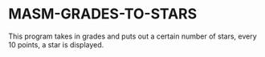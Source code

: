 # MASM-GRADES-TO-STARS
This program takes in grades and puts out a certain number of stars, every 10 points, a star is displayed.

